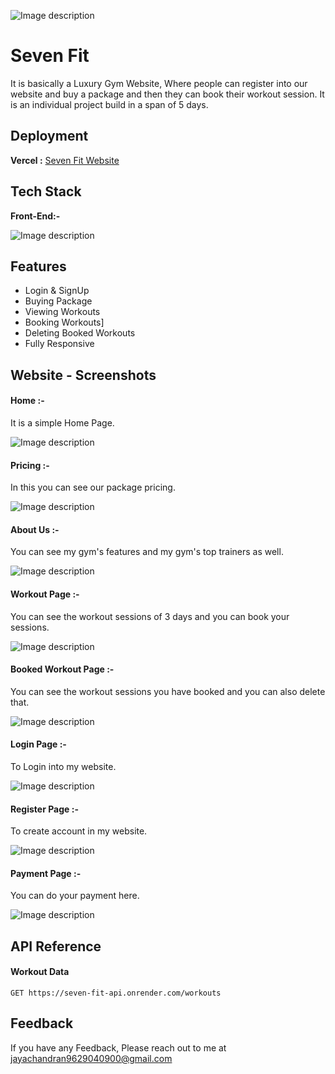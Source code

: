 
![Image description](https://dev-to-uploads.s3.amazonaws.com/uploads/articles/tm76mnvhej81ufyaf0w4.png)





# Seven Fit
It is basically a Luxury Gym Website, Where people can register into our website and buy a package and then they can book their workout session. It is an individual project build in a span of 5 days.

## Deployment

**Vercel :**  [Seven Fit Website](https://seven-fit.vercel.app/)
## Tech Stack

**Front-End:-** 

![Image description](https://badges.aleen42.com/src/react.svg)





## Features

- Login & SignUp
- Buying Package
- Viewing Workouts
- Booking Workouts]
- Deleting Booked Workouts
- Fully Responsive




## Website - Screenshots

#### Home :-
It is a simple Home Page.



![Image description](https://dev-to-uploads.s3.amazonaws.com/uploads/articles/p4mjoxfnqtrazxqk4zxw.png)


#### Pricing :-
In this you can see our package pricing.


![Image description](https://dev-to-uploads.s3.amazonaws.com/uploads/articles/3fu532u9cftsdawmy4g5.png)

#### About Us :-
You can see my gym's features and my gym's top trainers as well.


![Image description](https://dev-to-uploads.s3.amazonaws.com/uploads/articles/9pyjysd4btmil98wmf6o.png)

#### Workout Page :-
You can see the workout sessions of 3 days and you can book your sessions.


![Image description](https://dev-to-uploads.s3.amazonaws.com/uploads/articles/3j2dxqnjfr12rwqdp4s0.png)

#### Booked Workout Page :-
You can see the workout sessions you have booked and you can also delete that.


![Image description](https://dev-to-uploads.s3.amazonaws.com/uploads/articles/2v5enk5ov74x3a6e28je.png)

#### Login Page :-
To Login into my website.


![Image description](https://dev-to-uploads.s3.amazonaws.com/uploads/articles/ebranwl5ojvqbym3wlzc.png)

#### Register Page :-
To create account in my website.


![Image description](https://dev-to-uploads.s3.amazonaws.com/uploads/articles/sneeg4e6k425htdlak8w.png)

#### Payment Page :-
You can do your payment here. 


![Image description](https://dev-to-uploads.s3.amazonaws.com/uploads/articles/z2cfngmf1fj8l51na4ge.png)
## API Reference

#### Workout Data

```http 
GET https://seven-fit-api.onrender.com/workouts
```










## Feedback

If you have any Feedback, Please reach out to me at jayachandran9629040900@gmail.com

